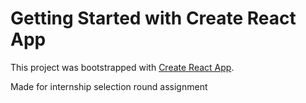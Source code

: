 # Getting Started with Create React App

This project was bootstrapped with [Create React App](https://github.com/facebook/create-react-app).

Made for internship selection round assignment

